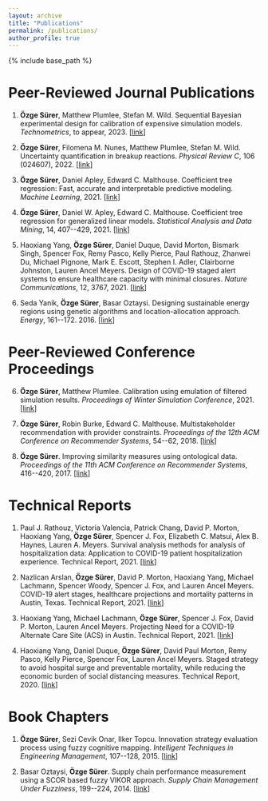 ```yaml
---
layout: archive
title: "Publications"
permalink: /publications/
author_profile: true
---
```


{% include base_path %}

Peer-Reviewed Journal Publications
======

1. **Özge Sürer**,  Matthew Plumlee, Stefan M. Wild. Sequential Bayesian experimental design for calibration of expensive simulation models. *Technometrics*, to appear, 2023. [[link](https://www.tandfonline.com/doi/abs/10.1080/00401706.2023.2246157?src=&journalCode=utch20)]

2. **Özge Sürer**, Filomena M. Nunes, Matthew Plumlee, Stefan M. Wild. Uncertainty quantification in breakup reactions. *Physical Review C*, 106 (024607), 2022. [[link](https://journals.aps.org/prc/abstract/10.1103/PhysRevC.106.024607)]

3. **Özge Sürer**, Daniel Apley, Edward C. Malthouse. Coefficient tree regression:  Fast, accurate and interpretable predictive modeling. *Machine Learning*, 2021. [[link](https://doi.org/10.1007/s10994-021-06091-7)]

4. **Özge Sürer**, Daniel W. Apley, Edward C. Malthouse. Coefficient tree regression for generalized linear models. *Statistical Analysis and Data Mining*, 14, 407--429, 2021. [[link](https://onlinelibrary.wiley.com/doi/10.1002/sam.11534)]

5. Haoxiang Yang, **Özge Sürer**, Daniel Duque, David Morton, Bismark Singh, Spencer Fox, Remy Pasco, Kelly Pierce, Paul Rathouz, Zhanwei Du, Michael Pignone, Mark E. Escott, Stephen I. Adler, Clairborne Johnston, Lauren Ancel Meyers. Design of COVID-19 staged alert systems to ensure healthcare capacity with minimal closures. *Nature Communications*, 12, 3767, 2021. [[link](https://www.nature.com/articles/s41467-021-23989-x)]

6. Seda Yanik, **Özge Sürer**, Basar Oztaysi. Designing sustainable energy regions using genetic algorithms and location-allocation approach. *Energy*, 161--172. 2016. [[link](https://www.sciencedirect.com/science/article/pii/S0360544215017612)]

Peer-Reviewed Conference Proceedings
======

6. **Özge Sürer**, Matthew Plumlee. Calibration using emulation of filtered simulation results. *Proceedings of Winter Simulation Conference*, 2021. [[link](https://ieeexplore.ieee.org/abstract/document/9715296)]

7. **Özge Sürer**, Robin Burke, Edward C. Malthouse. Multistakeholder recommendation with provider constraints. *Proceedings of the 12th ACM Conference on Recommender Systems*, 54--62, 2018. [[link](https://dl.acm.org/citation.cfm?id=3240350)]

8. **Özge Sürer**. Improving similarity measures using ontological data. *Proceedings of the 11th ACM Conference on Recommender Systems*, 416--420, 2017. [[link](https://dl.acm.org/citation.cfm?id=3109863)]

Technical Reports
======

1. Paul J. Rathouz, Victoria Valencia, Patrick Chang, David P. Morton, Haoxiang Yang, **Özge Sürer**, Spencer J. Fox, Elizabeth C. Matsui, Alex B. Haynes, Lauren A. Meyers. Survival analysis methods for analysis of hospitalization data: Application to COVID-19 patient hospitalization experience. Technical Report, 2021. [[link](https://www.medrxiv.org/content/10.1101/2021.04.14.21255511v1)]

1. Nazlican Arslan, **Özge Sürer**, David P. Morton, Haoxiang Yang, Michael Lachmann, Spencer Woody, Spencer J. Fox, and Lauren Ancel Meyers. COVID-19 alert stages, healthcare projections and
mortality patterns in Austin, Texas. Technical Report, 2021. [[link](https://covid-19.tacc.utexas.edu/media/filer_public/15/4d/154defa8-9217-478e-a459-8fc4144c61b5/austin_covid_alert_stage_and_mortality_trends_-_ut_-_may_2021.pdf)]

1. Haoxiang Yang, Michael Lachmann, **Özge Sürer**, Spencer J. Fox, David P. Morton, Lauren Ancel Meyers. Projecting Need for a COVID-19 Alternate Care Site (ACS) in Austin. Technical Report, 2021. [[link](https://sites.cns.utexas.edu/sites/default/files/cid/files/austin_acs_alternative.pdf?m=1610127444)]

1. Haoxiang Yang, Daniel Duque, **Özge Sürer**, David Paul Morton, Remy Pasco, Kelly Pierce, Spencer Fox, Lauren Ancel Meyers. Staged strategy to avoid hospital surge and preventable mortality, while reducing the economic burden of social distancing measures. Technical Report, 2020. [[link](https://cid.utexas.edu/sites/default/files/cid/files/houston_strategy_to_avoid_surge.pdf?m=1592489259)]

Book Chapters
======

1. **Özge Sürer**, Sezi Cevik Onar, Ilker Topcu. Innovation strategy evaluation process using fuzzy cognitive mapping. *Intelligent Techniques in Engineering Management*, 107--128, 2015. [[link](https://link.springer.com/chapter/10.1007/978-3-319-17906-3_5)]

1. Basar Oztaysi, **Özge Sürer**. Supply chain performance measurement using a SCOR based fuzzy VIKOR approach. *Supply Chain Management Under Fuzziness*, 199--224, 2014. [[link](https://link.springer.com/chapter/10.1007/978-3-642-53939-8_9)]
